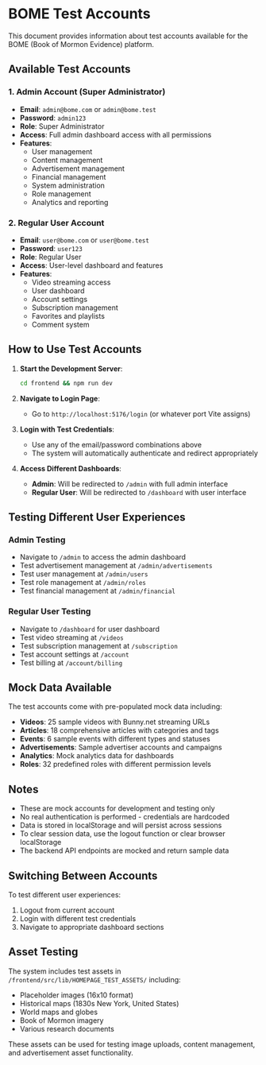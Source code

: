 # BOME Test Accounts

This document provides information about test accounts available for the BOME (Book of Mormon Evidence) platform.

## Available Test Accounts

### 1. Admin Account (Super Administrator)
- **Email**: `admin@bome.com` or `admin@bome.test`
- **Password**: `admin123`
- **Role**: Super Administrator
- **Access**: Full admin dashboard access with all permissions
- **Features**: 
  - User management
  - Content management
  - Advertisement management
  - Financial management
  - System administration
  - Role management
  - Analytics and reporting

### 2. Regular User Account
- **Email**: `user@bome.com` or `user@bome.test`
- **Password**: `user123`
- **Role**: Regular User
- **Access**: User-level dashboard and features
- **Features**:
  - Video streaming access
  - User dashboard
  - Account settings
  - Subscription management
  - Favorites and playlists
  - Comment system

## How to Use Test Accounts

1. **Start the Development Server**:
   ```bash
   cd frontend && npm run dev
   ```

2. **Navigate to Login Page**:
   - Go to `http://localhost:5176/login` (or whatever port Vite assigns)

3. **Login with Test Credentials**:
   - Use any of the email/password combinations above
   - The system will automatically authenticate and redirect appropriately

4. **Access Different Dashboards**:
   - **Admin**: Will be redirected to `/admin` with full admin interface
   - **Regular User**: Will be redirected to `/dashboard` with user interface

## Testing Different User Experiences

### Admin Testing
- Navigate to `/admin` to access the admin dashboard
- Test advertisement management at `/admin/advertisements`
- Test user management at `/admin/users`
- Test role management at `/admin/roles`
- Test financial management at `/admin/financial`

### Regular User Testing
- Navigate to `/dashboard` for user dashboard
- Test video streaming at `/videos`
- Test subscription management at `/subscription`
- Test account settings at `/account`
- Test billing at `/account/billing`

## Mock Data Available

The test accounts come with pre-populated mock data including:
- **Videos**: 25 sample videos with Bunny.net streaming URLs
- **Articles**: 18 comprehensive articles with categories and tags
- **Events**: 6 sample events with different types and statuses
- **Advertisements**: Sample advertiser accounts and campaigns
- **Analytics**: Mock analytics data for dashboards
- **Roles**: 32 predefined roles with different permission levels

## Notes

- These are mock accounts for development and testing only
- No real authentication is performed - credentials are hardcoded
- Data is stored in localStorage and will persist across sessions
- To clear session data, use the logout function or clear browser localStorage
- The backend API endpoints are mocked and return sample data

## Switching Between Accounts

To test different user experiences:
1. Logout from current account
2. Login with different test credentials
3. Navigate to appropriate dashboard sections

## Asset Testing

The system includes test assets in `/frontend/src/lib/HOMEPAGE_TEST_ASSETS/` including:
- Placeholder images (16x10 format)
- Historical maps (1830s New York, United States)
- World maps and globes
- Book of Mormon imagery
- Various research documents

These assets can be used for testing image uploads, content management, and advertisement asset functionality. 